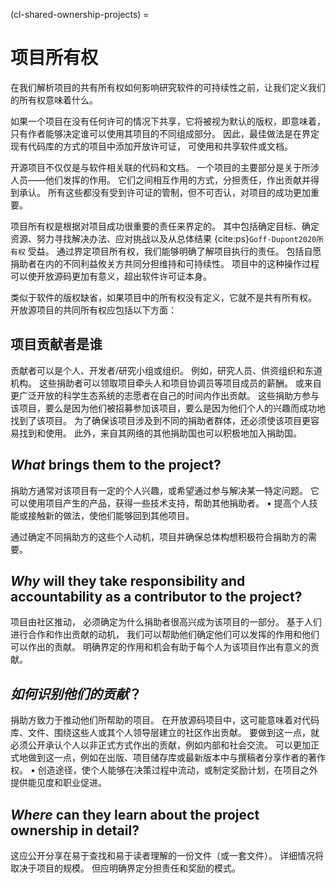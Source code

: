 (cl-shared-ownership-projects) =
# 项目所有权

在我们解析项目的共有所有权如何影响研究软件的可持续性之前，让我们定义我们的所有权意味着什么。

如果一个项目在没有任何许可的情况下共享，它将被视为默认的版权，即意味着， 只有作者能够决定谁可以使用其项目的不同组成部分。 因此，最佳做法是在界定现有代码库的方式的项目中添加开放许可证， 可使用和共享软件或文档。

开源项目不仅仅是与软件相关联的代码和文档。 一个项目的主要部分是关于所涉人员——他们发挥的作用。 它们之间相互作用的方式，分担责任，作出贡献并得到承认。 所有这些都没有受到许可证的管制，但不可否认，对项目的成功更加重要。

项目所有权是根据对项目成功很重要的责任来界定的。 其中包括确定目标、确定资源、努力寻找解决办法、应对挑战以及从总体结果 {cite:ps}`Goff-Dupont2020所有权` 受益。 通过界定项目所有权，我们能够明确了解项目执行的责任。 包括自愿捐助者在内的不同利益攸关方共同分担维持和可持续性。 项目中的这种操作过程可以使开放源码更加有意义，超出软件许可证本身。

类似于软件的版权缺省，如果项目中的所有权没有定义，它就不是共有所有权。 开放源项目的共同所有权应包括以下方面：

## 项目贡献者是谁

贡献者可以是个人、开发者/研究小组或组织。 例如，研究人员、供资组织和东道机构。 这些捐助者可以领取项目牵头人和项目协调员等项目成员的薪酬。 或来自更广泛开放的科学生态系统的志愿者在自己的时间内作出贡献。 这些捐助方参与该项目，要么是因为他们被招募参加该项目，要么是因为他们个人的兴趣而成功地找到了该项目。 为了确保该项目涉及到不同的捐助者群体，还必须使该项目更容易找到和使用。 此外，来自其网络的其他捐助国也可以积极地加入捐助国。

## *What* brings them to the project?

捐助方通常对该项目有一定的个人兴趣，或希望通过参与解决某一特定问题。 它可以使用项目产生的产品，获得一些技术支持，帮助其他捐助者。 • 提高个人技能或接触新的做法，使他们能够回到其他项目。

通过确定不同捐助方的这些个人动机，项目并确保总体构想积极符合捐助方的需要。

## *Why* will they take responsibility and accountability as a contributor to the project?

项目由社区推动， 必须确定为什么捐助者很高兴成为该项目的一部分。 基于人们进行合作和作出贡献的动机， 我们可以帮助他们确定他们可以发挥的作用和他们可以作出的贡献。 明确界定的作用和机会有助于每个人为该项目作出有意义的贡献。

## *如何识别他们的贡献*？

捐助方致力于推动他们所帮助的项目。 在开放源码项目中，这可能意味着对代码库、文件、围绕这些人或其个人领导层建立的社区作出贡献。 要做到这一点，就必须公开承认个人以非正式方式作出的贡献，例如内部和社会交流。 可以更加正式地做到这一点，例如在出版、项目储存库或最新版本中与撰稿者分享作者的著作权。 • 创造途径，使个人能够在决策过程中流动，或制定奖励计划，在项目之外提供能见度和职业促进。

## *Where* can they learn about the project ownership in detail?

这应公开分享在易于查找和易于读者理解的一份文件（或一套文件）。 详细情况将取决于项目的规模。 但应明确界定分担责任和奖励的模式。

